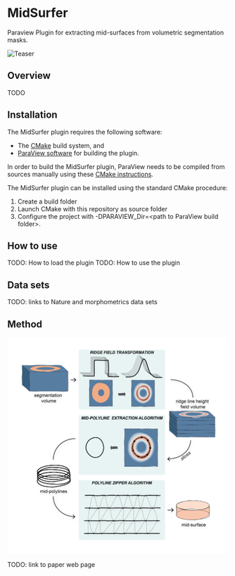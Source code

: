 # MidSurfer
Paraview Plugin for extracting mid-surfaces from volumetric segmentation masks. 

![Teaser](images/teaser.png)

## Overview

TODO

## Installation

The MidSurfer plugin requires the following software:

* The [CMake](https://cmake.org/) build system, and
* [ParaView software](https://www.paraview.org/) for building the plugin.

In order to build the MidSurfer plugin, ParaView needs to be compiled from sources manually using these
[CMake instructions](https://gitlab.kitware.com/paraview/paraview/-/blob/master/Documentation/dev/build.md).

The MidSurfer plugin can be installed using the standard CMake procedure:

1. Create a build folder
2. Launch CMake with this repository as source folder
3. Configure the project with -DPARAVIEW_Dir=\<path to ParaView build folder\>.

## How to use

TODO: How to load the plugin
TODO: How to use the plugin

## Data sets

TODO: links to Nature and morphometrics data sets

## Method

![Method](images/method.png)

TODO: link to paper web page
